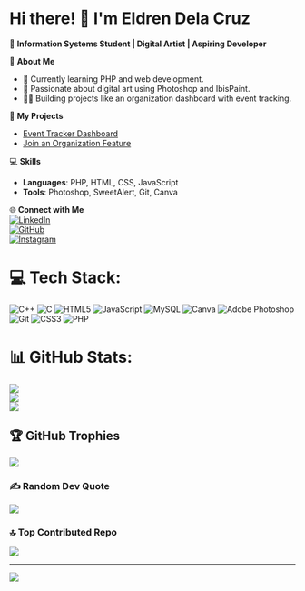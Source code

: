 # Hi there! 👋 I'm Eldren Dela Cruz  
🚀 **Information Systems Student | Digital Artist | Aspiring Developer**

🎨 **About Me**  
- 🌱 Currently learning PHP and web development.  
- 🎨 Passionate about digital art using Photoshop and IbisPaint.  
- 👨‍💻 Building projects like an organization dashboard with event tracking.  

📂 **My Projects**  
- [Event Tracker Dashboard](#)  
- [Join an Organization Feature](#)  

💻 **Skills**  
- **Languages**: PHP, HTML, CSS, JavaScript  
- **Tools**: Photoshop, SweetAlert, Git, Canva

🌐 **Connect with Me**  
[![LinkedIn](https://img.shields.io/badge/LinkedIn-0077B5?style=for-the-badge&logo=linkedin&logoColor=white)](https://www.linkedin.com/in/eldren-dela-cruz-8a0858335)  
[![GitHub](https://img.shields.io/badge/GitHub-181717?style=for-the-badge&logo=github&logoColor=white)](https://github.com/secre-alt)  
[![Instagram](https://img.shields.io/badge/Instagram-E4405F?style=for-the-badge&logo=instagram&logoColor=white)](https://www.instagram.com/___secree/profilecard/?igsh=MWVwZTNtMWZod3BkZw==)




# 💻 Tech Stack:
![C++](https://img.shields.io/badge/c++-%2300599C.svg?style=for-the-badge&logo=c%2B%2B&logoColor=white) ![C](https://img.shields.io/badge/c-%2300599C.svg?style=for-the-badge&logo=c&logoColor=white) ![HTML5](https://img.shields.io/badge/html5-%23E34F26.svg?style=for-the-badge&logo=html5&logoColor=white) ![JavaScript](https://img.shields.io/badge/javascript-%23323330.svg?style=for-the-badge&logo=javascript&logoColor=%23F7DF1E) ![MySQL](https://img.shields.io/badge/mysql-4479A1.svg?style=for-the-badge&logo=mysql&logoColor=white) ![Canva](https://img.shields.io/badge/Canva-%2300C4CC.svg?style=for-the-badge&logo=Canva&logoColor=white) ![Adobe Photoshop](https://img.shields.io/badge/adobe%20photoshop-%2331A8FF.svg?style=for-the-badge&logo=adobe%20photoshop&logoColor=white) ![Git](https://img.shields.io/badge/git-%23F05033.svg?style=for-the-badge&logo=git&logoColor=white) ![CSS3](https://img.shields.io/badge/css3-%231572B6.svg?style=for-the-badge&logo=css3&logoColor=white) ![PHP](https://img.shields.io/badge/php-%23777BB4.svg?style=for-the-badge&logo=php&logoColor=white)
# 📊 GitHub Stats:
![](https://github-readme-stats.vercel.app/api?username=secre-alt&theme=dark&hide_border=false&include_all_commits=false&count_private=false)<br/>
![](https://github-readme-streak-stats.herokuapp.com/?user=secre-alt&theme=dark&hide_border=false)<br/>
![](https://github-readme-stats.vercel.app/api/top-langs/?username=secre-alt&theme=dark&hide_border=false&include_all_commits=false&count_private=false&layout=compact)

## 🏆 GitHub Trophies
![](https://github-profile-trophy.vercel.app/?username=secre-alt&theme=radical&no-frame=false&no-bg=false&margin-w=4)

### ✍️ Random Dev Quote
![](https://quotes-github-readme.vercel.app/api?type=horizontal&theme=radical)

### 🔝 Top Contributed Repo
![](https://github-contributor-stats.vercel.app/api?username=secre-alt&limit=5&theme=dark&combine_all_yearly_contributions=true)

---
[![](https://visitcount.itsvg.in/api?id=secre-alt&icon=0&color=0)](https://visitcount.itsvg.in)
